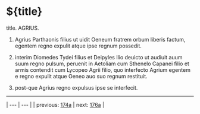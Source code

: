 # ${title}

title. AGRIUS.



1. Agrius Parthaonis filius ut uidit Oeneum fratrem orbum liberis factum, egentem regno expulit atque ipse regnum possedit.



2. interim Diomedes Tydei filius et Deipyles Ilio deuicto ut audiuit auum suum regno pulsum, peruenit in Aetoliam cum Sthenelo Capanei filio et armis contendit cum Lycopeo Agrii filio, quo interfecto Agrium egentem e regno expulit atque Oeneo auo suo regnum restituit.



3. post-que Agrius regno expulsus ipse se interfecit.



---

| --- | --- |
| previous: [174a](../174a/) | next: [176a](../176a/) |